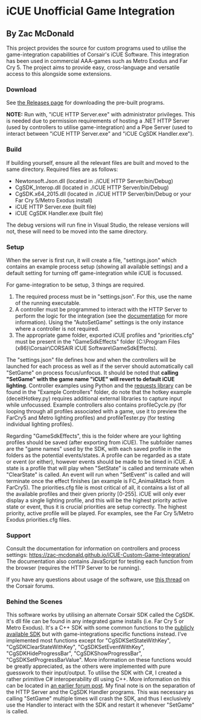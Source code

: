 # iCUE Unofficial Game Integration
## By Zac McDonald

This project provides the source for custom programs used to utilise the game-integration capabilities of Corsair's iCUE Software. This integration has been used in commercial AAA-games such as Metro Exodus and Far Cry 5. The project aims to provide easy, cross-language and versatile access to this alongside some extensions.

### Download

See [the Releases page](https://github.com/Zac-McDonald/iCUE-Custom-Game-Integration/releases) for downloading the pre-built programs.

**NOTE:** Run with, "iCUE HTTP Server.exe" with administrator privileges. This is needed due to permission requirements of hosting a .NET HTTP Server (used by controllers to utilise game-integration) and a Pipe Server (used to interact between "iCUE HTTP Server.exe" and "iCUE CgSDK Handler.exe").

### Build

If building yourself, ensure all the relevant files are built and moved to the same directory.
Required files are as follows:
* Newtonsoft.Json.dll (located in ./iCUE HTTP Server/bin/Debug)
* CgSDK_Interop.dll (located in ./iCUE HTTP Server/bin/Debug)
* CgSDK.x64_2015.dll (located in ./iCUE HTTP Server/bin/Debug or your Far Cry 5/Metro Exodus install)
* iCUE HTTP Server.exe (built file)
* iCUE CgSDK Handler.exe (built file)

The debug versions will run fine in Visual Studio, the release versions will not, these will need to be moved into the same directory.

### Setup

When the server is first run, it will create a file, "settings.json" which contains an example process setup (showing all available settings) and a default setting for turning off game-integration while iCUE is focussed.

For game-integration to be setup, 3 things are required.
1. The required process must be in "settings.json". For this, use the name of the running executable.
2. A controller must be programmed to interact with the HTTP Server to perform the logic for the integration (see the [documentation](https://zac-mcdonald.github.io/iCUE-Custom-Game-Integration/) for more information). Using the "AutoSetGame" settings is the only instance where a controller is not required.
3. The appropriate game folder, exported iCUE profiles and "priorities.cfg" must be present in the "GameSdkEffects" folder (C:\Program Files (x86)\Corsair\CORSAIR iCUE Software\GameSdkEffects).

The "settings.json" file defines how and when the controllers will be launched for each process as well as if the server should automatically call "SetGame" on process focus/unfocus. It should be noted that **calling "SetGame" with the game name "iCUE" will revert to default iCUE lighting**. Controller examples using Python and the [requests library](https://pypi.org/project/requests/) can be found in the "Example Controllers" folder, do note that the hotkey example (deceitHotkey.py) requires additional external libraries to capture input while unfocussed. Example controllers also contains profileCycle.py (for looping through all profiles associated with a game, use it to preview the FarCry5 and Metro lighting profiles) and profileTester.py (for testing individual lighting profiles).

Regarding "GameSdkEffects", this is the folder where are your lighting profiles should be saved (after exporting from iCUE). The subfolder names are the "game names" used by the SDK, with each saved profile in the folders as the potential events/states. A profile can be regarded as a state or event (or either), however events should be made to be timed in iCUE. A state is a profile that will play when "SetState" is called and terminate when "ClearState" is called. An event will run when "SetEvent" is called and will terminate once the effect finishes (an example is FC_AnimalAttack from FarCry5). The priorities.cfg file is most critical of all, it contains a list of all the available profiles and their given priority [0-255]. iCUE will only ever display a single lighting profile, and this will be the highest priority active state or event, thus it is crucial priorities are setup correctly. The highest priority, active profile will be played. For examples, see the Far Cry 5/Metro Exodus priorities.cfg files.

### Support

Consult the documentation for information on controllers and process settings: https://zac-mcdonald.github.io/iCUE-Custom-Game-Integration/
The documentation also contains JavaScript for testing each function from the browser (requires the HTTP Server to be running).

If you have any questions about usage of the software, use [this thread](https://forum.corsair.com/v3/showthread.php?t=189370) on the Corsair forums.

### Behind the Scenes

This software works by utilising an alternate Corsair SDK called the CgSDK. It's dll file can be found in any integrated game installs (i.e. Far Cry 5 or Metro Exodus). It's a C++ SDK with some common functions to the [publicly available SDK](https://forum.corsair.com/v3/forumdisplay.php?f=300) but with game-integrations specific functions instead. I've implemented most functions except for "CgSDKSetStateWithKey", "CgSDKClearStateWithKey", "CgSDKSetEventWithKey", "CgSDKHideProgressBar", "CgSDKShowProgressBar", "CgSDKSetProgressBarValue". More information on these functions would be greatly appreciated, as the others were implemented with pure guesswork to their input/output. To utilise the SDK with C#, I created a rather primitive C# interoperability dll using C++. More information on this can be located in [an earlier forum post](https://forum.corsair.com/v3/showthread.php?t=181358&page=2). My final note is on the separation of the HTTP Server and the CgSDK Handler programs. This was necessary as calling "SetGame" multiple times will crash the SDK, and thus I exclusively use the Handler to interact with the SDK and restart it whenever "SetGame" is called.